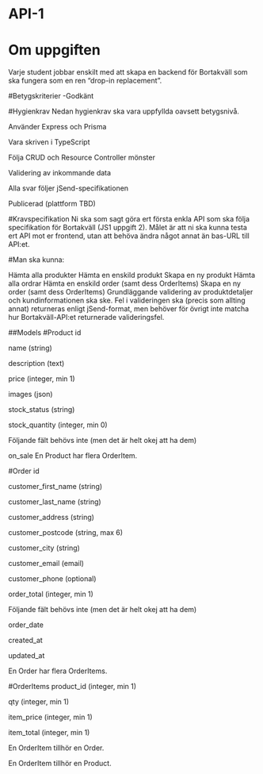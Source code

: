 # API-1

# Om uppgiften 
Varje student jobbar enskilt med att skapa en backend för Bortakväll som ska fungera som en ren “drop-in replacement”. 

#Betygskriterier
 -Godkänt


#Hygienkrav
Nedan hygienkrav ska vara uppfyllda oavsett betygsnivå.

Använder Express och Prisma

Vara skriven i TypeScript

Följa CRUD och Resource Controller mönster

Validering av inkommande data

Alla svar följer jSend-specifikationen

Publicerad (plattform TBD)


#Kravspecifikation
Ni ska som sagt göra ert första enkla API som ska följa specifikation för Bortakväll (JS1 uppgift 2). Målet är att ni ska kunna testa ert API mot er frontend, utan att behöva ändra något annat än bas-URL till API:et.

#Man ska kunna:

Hämta alla produkter
Hämta en enskild produkt
Skapa en ny produkt
Hämta alla ordrar
Hämta en enskild order (samt dess OrderItems)
Skapa en ny order (samt dess OrderItems)
Grundläggande validering av produktdetaljer och kundinformationen ska ske.
Fel i valideringen ska (precis som allting annat) returneras enligt jSend-format, men behöver för övrigt inte matcha hur Bortakväll-API:et returnerade valideringsfel.

 

##Models
#Product
id

name (string)

description (text)

price (integer, min 1)

images (json)

stock_status (string)

stock_quantity (integer, min 0)

Följande fält behövs inte (men det är helt okej att ha dem)

on_sale
En Product har flera OrderItem.

 

#Order
id

customer_first_name (string)

customer_last_name (string)

customer_address (string)

customer_postcode (string, max 6)

customer_city (string)

customer_email (email)

customer_phone (optional)

order_total (integer, min 1)

Följande fält behövs inte (men det är helt okej att ha dem)

order_date

created_at

updated_at

En Order har flera OrderItems.


#OrderItems
product_id (integer, min 1)

qty (integer, min 1)

item_price (integer, min 1)

item_total (integer, min 1)

En OrderItem tillhör en Order.

En OrderItem tillhör en Product.
